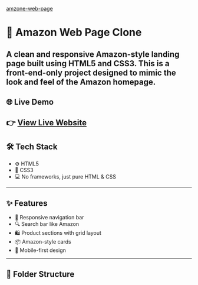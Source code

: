 [amzone-web-page]( https://chauhanjitendra.github.io/amzone-web-page//)

# 🛒 Amazon Web Page Clone

A clean and responsive **Amazon-style landing page** built using **HTML5** and **CSS3**. This is a front-end-only project designed to mimic the look and feel of the Amazon homepage.
---

## 🌐 Live Demo

👉 [View Live Website]( https://chauhanjitendra.github.io/amzone-web-page/)
---
## 🛠️ Tech Stack
- ⚙️ HTML5
- 🎨 CSS3
- 💻 No frameworks, just pure HTML & CSS
---
## ✨ Features
- 🧭 Responsive navigation bar
- 🔍 Search bar like Amazon
- 🛍️ Product sections with grid layout
- 📦 Amazon-style cards
- 📱 Mobile-first design
---
## 📁 Folder Structure
